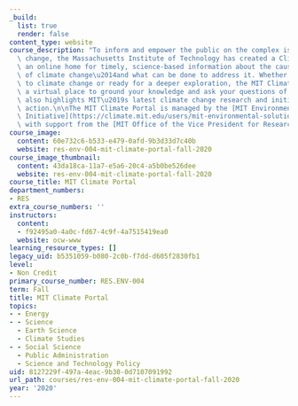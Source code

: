 ```yaml
---
_build:
  list: true
  render: false
content_type: website
course_description: "To inform and empower the public on the complex issue of climate\
  \ change, the Massachusetts Institute of Technology has created a Climate Portal,\
  \ an online home for timely, science-based information about the causes and consequences\
  \ of climate change\u2014and what can be done to address it. Whether you are new\
  \ to climate change or ready for a deeper exploration, the MIT Climate Portal offers\
  \ a virtual place to ground your knowledge and ask your questions of experts. It\
  \ also highlights MIT\u2019s latest climate change research and initiatives for\
  \ action.\n\nThe MIT Climate Portal is managed by the [MIT Environmental Solutions\
  \ Initiative](https://climate.mit.edu/users/mit-environmental-solutions-initiative),\
  \ with support from the [MIT Office of the Vice President for Research](https://research.mit.edu/).\n"
course_image:
  content: 60e732c6-b533-e479-0afd-9b3d33d7c40b
  website: res-env-004-mit-climate-portal-fall-2020
course_image_thumbnail:
  content: 43da18ca-11a7-e5a6-20c4-a5b0be526dee
  website: res-env-004-mit-climate-portal-fall-2020
course_title: MIT Climate Portal
department_numbers:
- RES
extra_course_numbers: ''
instructors:
  content:
  - f92495a0-4a0c-fd67-4c9f-4a7515419ea0
  website: ocw-www
learning_resource_types: []
legacy_uid: b5351059-b080-2c0b-f7dd-d605f2830fb1
level:
- Non Credit
primary_course_number: RES.ENV-004
term: Fall
title: MIT Climate Portal
topics:
- - Energy
- - Science
  - Earth Science
  - Climate Studies
- - Social Science
  - Public Administration
  - Science and Technology Policy
uid: 8127229f-497a-4eac-9b30-0d7107091992
url_path: courses/res-env-004-mit-climate-portal-fall-2020
year: '2020'
---
```

